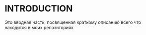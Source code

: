 # INTRODUCTION
Это вводная часть, посвященная краткому описанию всего что находится в моих репозиториях
